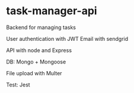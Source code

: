# task-manager-api

Backend for managing tasks

User authentication with JWT
Email with sendgrid

API with node and Express

DB: Mongo + Mongoose

File upload with Multer

Test: Jest
